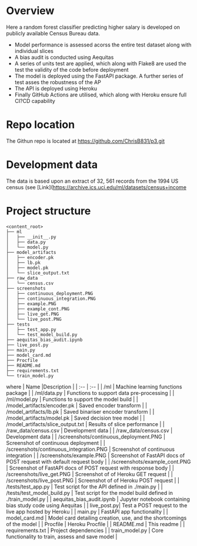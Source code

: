 # Overview
Here a random forest classifier predicting higher salary is developed on publicly available Census Bureau data. 

* Model performance is assessed acorss the entire test dataset along with individual slices
* A bias audit is conducted using Aequitas
* A series of units test are applied, which along with Flake8 are used the test the validity of the code before deployment
* The model is deployed using the FastAPI package. A further series of test asses the robustness of the AP
* The API is deployed using Heroku
* Finally GitHub Actions are utilised, which along with Heroku ensure full CI?CD capability



# Repo location
The Githun repo is located at https://github.com/ChrisB831/p3.git



# Development data
The data is based upon an extract of 32, 561 records from the 1994 US census (see [Link](https://archive.ics.uci.edu/ml/datasets/census+income



# Project structure
```
<content_root>
├── ml
│   ├── __init__.py
│   ├── data.py
│   └── model.py
├── model_artifacts
│   ├── encoder.pk
│   ├── lb.pk
│   ├── model.pk
│   └── slice_output.txt
├── raw_data
│   └── census.csv
├── screenshots
│   ├── continuous_deployment.PNG
│   ├── continuous_integration.PNG
│   ├── example.PNG
│   ├── example_cont.PNG
│   ├── live_get.PNG
│   └── live_post.PNG
├── tests
│   ├── test_app.py
│   └── test_model_build.py
├── aequitas_bias_audit.ipynb
├── live_post.py
├── main.py
├── model_card.md
├── Procfile
├── README.md
├── requirements.txt
└── train_model.py
```

where
| Name |Description |
| :-- | :-- |
| /ml | Machine learning functions package |
| /ml/data.py | Functions to support data pre-processing |
| /ml/model.py | Functions to support the model build |
| /model_artifacts/encoder.pk | Saved encoder transform |
| /model_artifacts/lb.pk | Saved binariser encoder transform |
| /model_artifacts/model.pk | Saved decision tree model |
| /model_artifacts/slice_output.txt | Results of slice performance |
| /raw_data/census.csv | Development data |
| /raw_data/census.csv | Development data |
| /screenshots/continuous_deployment.PNG | Screenshot of continuous deployment |
| /screenshots/continuous_integration.PNG | Screenshot of continuous integration |
| /screenshots/example.PNG | Screenshot of FastAPI docs of POST request with default request body |
| /screenshots/example_cont.PNG | Screenshot of FastAPI docs of POST request with response body |
| /screenshots/live_get.PNG | Screenshot of of Heroku GET request |
| /screenshots/live_post.PNG | Screenshot of of Heroku POST request |
| /tests/test_app.py | Test script for the API defined in ./main.py |
| /tests/test_model_build.py | Test script for the model build defined in ./train_model.py |
| aequitas_bias_audit.ipynb | Jupyter notebook containing bias study code using Aequitas |
| live_post.py| Test a POST request to the live app hosted by Heroku |
| main.py | FastAPI app functionality |
| model_card.md | Model card detailing creation, use, and the shortcomings of the model |
| Procfile | Heroku Procfile |
| README.md | This readme |
| requirements.txt | Project dependencies |
| train_model.py | Core functionality to train, assess and save model |
